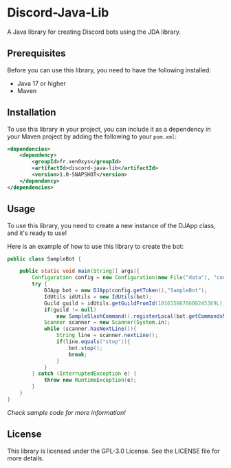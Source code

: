 # Discord-Java-Lib

A Java library for creating Discord bots using the JDA library.

## Prerequisites

Before you can use this library, you need to have the following installed:

- Java 17 or higher
- Maven

## Installation

To use this library in your project, you can include it as a dependency in your Maven project by adding the following to your `pom.xml`:

```xml
<dependencies>
    <dependency>
        <groupId>fr.xen0xys</groupId>
        <artifactId>discord-java-lib</artifactId>
        <version>1.0-SNAPSHOT</version>
    </dependency>
</dependencies>
```

## Usage
To use this library, you need to create a new instance of the DJApp class, and it's ready to use!

Here is an example of how to use this library to create the bot:

```java
public class SampleBot {

    public static void main(String[] args){
        Configuration config = new Configuration(new File("data"), "config.yml");
        try {
            DJApp bot = new DJApp(config.getToken(),"SampleBot");
            IdUtils idUtils = new IdUtils(bot);
            Guild guild = idUtils.getGuildFromId(1016358670600245369L);
            if(guild != null)
                new SampleSlashCommand().registerLocal(bot.getCommandsManager(), guild, true);
            Scanner scanner = new Scanner(System.in);
            while (scanner.hasNextLine()){
                String line = scanner.nextLine();
                if(line.equals("stop")){
                    bot.stop();
                    break;
                }
            }
        } catch (InterruptedException e) {
            throw new RuntimeException(e);
        }
    }
}
```
*Check sample code for more information!*

## License
This library is licensed under the GPL-3.0 License. See the LICENSE file for more details.